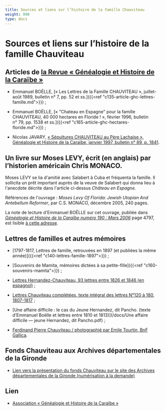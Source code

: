 ```yaml
---
title: Sources et liens sur l’histoire de la famille Chauviteau
weight: 990
type: docs
---
```


# Sources et liens sur l’histoire de la famille Chauviteau

## Articles de [la Revue « Généalogie et Histoire de la Caraïbe »](http://www.ghcaraibe.org/bul/sombul.php)

- Emmanuel BOËLLE, [« Les Lettres de la Famille CHAUVITEAU », juillet-août 1989, bulletin n° 7, pp. 52 et ss.]({{<ref "c135-article-ghc-lettres-famille.md">}}) ;

- Emmanuel BOËLLE, [« "Chateau en Espagne" pour la famille CHAUVITEAU, 40 000 hectares en Floride ! », février 1996, bulletin n° 79, pp. 1538 et ss.]({{<ref "c165-article-ghc-hectares-floride.md">}}) ;

- Nicolas JAVARY, [« Sépultures CHAUVITEAU au Père Lachaise », Généalogie et Histoire de la Caraïbe, janvier 1997, bulletin n° 89, p. 1841](http://www.ghcaraibe.org/bul/ghc089/p1841.html).

## Un livre sur Moses LEVY, écrit (en anglais) par l’historien américain Chris MONACO.

Moses LEVY se lia d'amitié avec Salabert à Cuba et fréquenta la famille. Il sollicita un prêt important auprès de la veuve de Salabert qui donna lieu à l'anecdote décrite dans l'article ci-dessus *Château en Espagne*.

Références de l'ouvrage : *Moses Levy Of Florida: Jewish Utopian And Antebellum Reformer*, par C.S. MONACO, décembre 2005, 240 pages.

La note de lecture d'Emmanuel BOËLLE sur cet ouvrage, publiée dans [*Généalogie et Histoire de la Caraïbe numéro 190 : Mars 2006*](http://www.ghcaraibe.org/bul/ghc190/som190.html) page 4797, est lisible [à cette adresse](/docs/p4797.pdf).

## Lettres de familles et autres mémoires

- [1797-1817, Lettres de famille, retrouvées en 1897 (et publiées la même année)]({{<ref "c140-lettres-famille-1897">}}) ;

- [Souvenirs de Mamita, mémoires dictées à sa petite-fille]({{<ref "c160-souvenirs-mamita">}}) ;

- [Lettres Hernandez-Chauviteau, 93 lettres entre 1826 et 1846 (en espagnol)](/docs/Lettres_Hernandez.pdf) ;

- [Lettres Chauviteau complétées, texte intégral des lettres N°120 à 180, 1807-1817](/docs/Lettres_Chauviteau_complement.pdf) ;

- [Une affaire difficile : le cas du Jeune Hernandez, dit Pancho. (texte d’Emmanuel Boëlle et lettres entre 1810 et 1813)](/docs/Une affaire difficile — jeune Hernandez, dit Pancho.pdf) ;

- [Ferdinand Pierre Chauviteau / photographié par Emile Tourtin, BnF Gallica](https://gallica.bnf.fr/ark:/12148/btv1b8450924z).

## Fonds Chauviteau aux Archives départementales de la Gironde

- [Lien vers la présentation du fonds Chauviteau sur le site des Archives départementales de la Gironde (numérisation à la demande)](https://archives.gironde.fr/archive/fonds/FRAD033_IR_113J/view:fonds/n:3)

## Lien

-  [Association « Généalogie et Histoire de la Caraïbe »](http://www.ghcaraibe.org/)